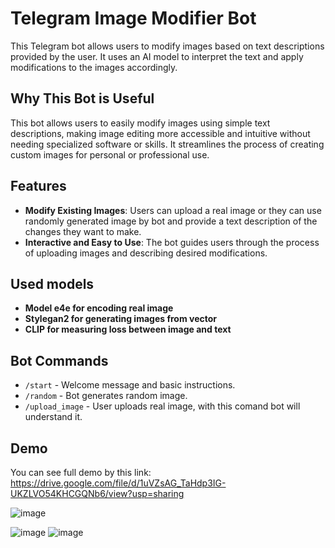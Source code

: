 # Telegram Image Modifier Bot

This Telegram bot allows users to modify images based on text descriptions provided by the user. It uses an AI model to interpret the text and apply modifications to the images accordingly.

## Why This Bot is Useful

This bot allows users to easily modify images using simple text descriptions, making image editing more accessible and intuitive without needing specialized software or skills. It streamlines the process of creating custom images for personal or professional use.

## Features

- **Modify Existing Images**: Users can upload a real image or they can use randomly generated image by bot and provide a text description of the changes they want to make.
- **Interactive and Easy to Use**: The bot guides users through the process of uploading images and describing desired modifications.

## Used models

- **Model e4e for encoding real image**
- **Stylegan2 for generating images from vector**
- **CLIP for measuring loss between image and text**

## Bot Commands

- `/start` - Welcome message and basic instructions.
- `/random` - Bot generates random image.
- `/upload_image` - User uploads real image, with this comand bot will understand it.

## Demo

You can see full demo by this link: https://drive.google.com/file/d/1uVZsAG_TaHdp3IG-UKZLVO54KHCGQNb6/view?usp=sharing

![image](https://github.com/user-attachments/assets/5883a8f1-52f1-4764-931a-fb0820d17915)

![image](https://github.com/user-attachments/assets/92f04cba-b62e-4c9f-a0bc-599dfd41bedf)
![image](https://github.com/user-attachments/assets/ed10e572-8808-4ff6-b0cc-2b1cc13f842d)


